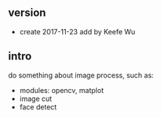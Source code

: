
## version
* create 2017-11-23 add by Keefe Wu

## intro
do something about image process, such as: 
* modules: opencv, matplot
* image cut
* face detect
